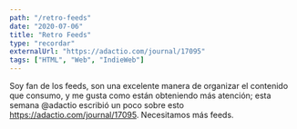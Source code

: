 ```yaml
---
path: "/retro-feeds"
date: "2020-07-06"
title: "Retro Feeds"
type: "recordar"
externalUrl: "https://adactio.com/journal/17095"
tags: ["HTML", "Web", "IndieWeb"]
---
```


Soy fan de los feeds, son una excelente manera de organizar el contenido que consumo, y me gusta como est&aacute;n obteniendo m&aacute;s atenci&oacute;n; esta semana @adactio escribi&oacute; un poco sobre esto https://adactio.com/journal/17095. Necesitamos m&aacute;s feeds.
